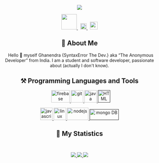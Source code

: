 <!--Copyright 2021 Ghanendra aka SyntaxError The Dev. <https://syntaxerrorthedev.godaddysites.com/>

Licensed under the Apache License, Version 2.0(the "License");
you may not use this file except in compliance with the License.
You may obtain a copy of the License at

http://www.apache.org/licenses/LICENSE-2.0

Unless required by applicable law or agreed to in writing, software
distributed under the License is distributed on an "AS IS" BASIS,
    WITHOUT WARRANTIES OR CONDITIONS OF ANY KIND, either express or implied.
    See the License for the specific language governing permissions and
limitations under the License.
-->

<div align = "center">

<p align="center">
    <a href="https://syntaxerrorthedev.godaddysites.com/">
        <img src="https://i.imgur.com/Z1wfO28.jpg" />
    </a>
</p>
<p align="center">
    <a href="https://syntaxerrorthedev.godaddysites.com/">
        <img src="https://pngimg.com/uploads/safari/safari_PNG33.png" width="50px" />
    </a>
    &nbsp;
    <a href="https://github.com/Ghanendra56/">
        <img src="https://iconsplace.com/wp-content/uploads/_icons/ffc0cb/256/png/github-icon-12-256.png" width="20px" />
    </a>
    &nbsp;
    <a href="https://twitter.com/GhanendraDev">
        <img src="https://logos-world.net/wp-content/uploads/2020/04/Twitter-Logo.png" width="25px" />
    </a>
</p>



## :bust_in_silhouette: About Me
&nbsp;
Hello 👋 myself Ghanendra {SyntaxError The Dev.} aka “The Anonymous Developer” from India. I am a student and software developer, passionate about (actually I don't know). 


## ⚒️ Programming Languages and Tools
&nbsp;
<a href="https://firebase.google.com/" target="_blank"> <img src="https://cdn.dribbble.com/users/528264/screenshots/3140440/media/5f34fd1aa2ebfaf2cd548bafeb021c8f.png?compress=1&resize=400x300" alt="firebase" width="60" height="40"/> </a> 
<a href="https://www.python.org/" target="_blank"> <img src="https://upload.wikimedia.org/wikipedia/commons/thumb/c/c3/Python-logo-notext.svg/2048px-Python-logo-notext.svg.png" alt="git" width="40" height="40"/> </a> <a href="https://www.java.com" target="_blank"> <img src="https://logosvector.net/wp-content/uploads/2013/03/java-eps-vector-logo.png" alt="java" width="40" height="40"/> </a> 
<a href="" target="_blank"> <img src="https://cdn.pixabay.com/photo/2017/08/05/11/16/logo-2582748_640.png" alt="HTML" width="40" height="40"/> </a>

<a href="https://developer.mozilla.org/en-US/docs/Web/JavaScript" target="_blank"> <img src="https://upload.wikimedia.org/wikipedia/commons/6/6a/JavaScript-logo.png" alt="javascript" width="40" height="40"/> </a> 
<a href="https://www.linux.org/" target="_blank"> <img src="https://upload.wikimedia.org/wikipedia/commons/thumb/3/35/Tux.svg/1200px-Tux.svg.png" alt="linux" width="40" height="40"/> </a> 
<a href="https://nodejs.org" target="_blank"> <img src="https://cdn.pixabay.com/photo/2015/04/23/17/41/node-js-736399_1280.png" alt="nodejs" width="70" height="40"/> </a>
<a href="" target="_blank"> <img src="https://webassets.mongodb.com/_com_assets/cms/MongoDB_Logo_FullColorBlack_RGB-4td3yuxzjs.png" alt="mongo DB" width="95" height="35"/> </a>

## 🔖 My Statistics
&nbsp;
<p align="center">
    <a href="https://github.com/Ghanendra56">
        <img src="https://github-readme-stats.vercel.app/api?username=Ghanendra56&hide=issues,prs&count_private=true&show_owner=true&show_icons=true&bg_color=0d1117&title_color=ffffff&text_color=ffffff&icon_color=db1cff&hide_border=true/" />
    </a>
    <a href="https://github.com/Ghanendra56/">
        <img src="https://github-readme-stats.vercel.app/api/top-langs/?username=Ghanendra56&layout=compact&count_private=true&langs_count=8&card_width=445&bg_color=0d1117&title_color=ffffff&text_color=ffffff&icon_color=db1cff&hide_border=true/" />
    </a>
    <a href="https://github.com/Ghanendar56/">
        <img src="https://github-readme-streak-stats.herokuapp.com?user=Ghanendra56&hide_border=true&background=0D1117&currStreakLabel=FFFFFF&sideLabels=FFFFFF&currStreakNum=FFFFFF&dates=FFFFFF&sideNums=FFFFFF&fire=db1cff&ring=db1cff&stroke=FFFFFFFF)](https://git.io/streak-stats" />
    </a>
